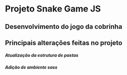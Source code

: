 # Projeto Snake Game JS

## Desenvolvimento do jogo da cobrinha

## Principais alterações feitas no projeto

##### Atualização da estrutura de pastas

##### Adição de ambiente sass
